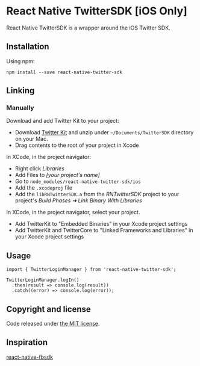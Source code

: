 # React Native TwitterSDK [iOS Only]
React Native TwitterSDK is a wrapper around the iOS Twitter SDK.

## Installation

Using npm:

```shell
npm install --save react-native-twitter-sdk
```

## Linking

### Manually

Download and add Twitter Kit to your project:
* Download [Twitter Kit](https://ton.twimg.com/syndication/twitterkit/ios/3.3.0/Twitter-Kit-iOS.zip) and unzip under `~/Documents/TwitterSDK` directory on your Mac.
* Drag contents to the root of your project in Xcode

In XCode, in the project navigator:

* Right click _Libraries_
* Add Files to _[your project's name]_
* Go to `node_modules/react-native-twitter-sdk/ios`
* Add the `.xcodeproj` file
* Add the `libRNTwitterSDK.a` from the _RNTwitterSDK_ project to your project's _Build Phases ➜ Link Binary With Libraries_

In XCode, in the project navigator, select your project.

* Add TwitterKit to "Embedded Binaries" in your Xcode project settings
* Add TwitterKit and TwitterCore to "Linked Frameworks and Libraries" in your Xcode project settings

## Usage

```
import { TwitterLoginManager } from 'react-native-twitter-sdk';

TwitterLoginManager.logIn()
  .then(result => console.log(result))
  .catch((error) => console.log(error));
```

## Copyright and license

Code released under [the MIT license](https://github.com/bdavid68/react-native-twitter-sdk/blob/master/LICENSE).

## Inspiration

[react-native-fbsdk](https://github.com/facebook/react-native-fbsdk)
